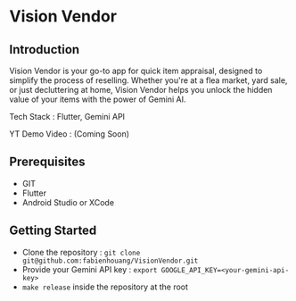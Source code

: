 # Vision Vendor

## Introduction

Vision Vendor is your go-to app for quick item appraisal, designed to simplify the process of reselling. Whether you're at a flea market, yard sale, or just decluttering at home, Vision Vendor helps you unlock the hidden value of your items with the power of Gemini AI.

Tech Stack : Flutter, Gemini API

YT Demo Video : (Coming Soon)

## Prerequisites

- GIT
- Flutter
- Android Studio or XCode

## Getting Started

- Clone the repository : `git clone git@github.com:fabienhouang/VisionVendor.git`
- Provide your Gemini API key : `export GOOGLE_API_KEY=<your-gemini-api-key>`
- `make release` inside the repository at the root
